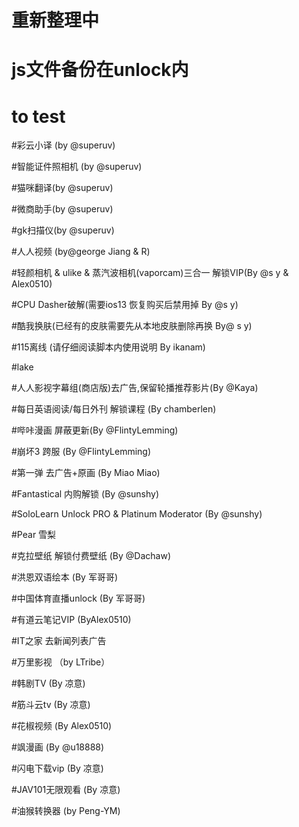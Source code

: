 # 重新整理中
# js文件备份在unlock内
# 
#
#   to test
#彩云小译   (by @superuv)

#智能证件照相机 (by @superuv)

#猫咪翻译(by @superuv)

#微商助手(by @superuv)

#gk扫描仪(by @superuv)

#人人视频 (by@george Jiang & R)

#轻颜相机 & ulike & 蒸汽波相机(vaporcam)三合一 解锁VIP(By @s y & Alex0510)

#CPU Dasher破解(需要ios13 恢复购买后禁用掉 By @s y)

#酷我换肤(已经有的皮肤需要先从本地皮肤删除再换 By@ s y)

#115离线 (请仔细阅读脚本内使用说明 By ikanam)

#lake

#人人影视字幕组(商店版)去广告,保留轮播推荐影片(By @Kaya)

#每日英语阅读/每日外刊 解锁课程  (By chamberlen)

#哔咔漫画 屏蔽更新(By @FlintyLemming)

#崩坏3 跨服 (By @FlintyLemming)

#第一弹 去广告+原画 (By Miao Miao)

#Fantastical 内购解锁 (By @sunshy)

#SoloLearn Unlock PRO & Platinum Moderator (By @sunshy)

#Pear 雪梨

#克拉壁纸  解锁付费壁纸 (By @Dachaw)

#洪恩双语绘本 (By 军哥哥)

#中国体育直播unlock (By 军哥哥)

#有道云笔记VIP (ByAlex0510)

#IT之家 去新闻列表广告

#万里影视 （by LTribe）

#韩剧TV (By 凉意)

#筋斗云tv (By 凉意)

#花椒视频 (By Alex0510)

#飒漫画 (By @u18888)

#闪电下载vip (By 凉意)

#JAV101无限观看 (By 凉意)

#油猴转换器 (by Peng-YM)
